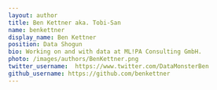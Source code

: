 ```yaml
---
layout: author
title: Ben Kettner aka. Tobi-San
name: benkettner
display_name: Ben Kettner
position: Data Shogun
bio: Working on and with data at ML!PA Consulting GmbH. 
photo: /images/authors/BenKettner.png
twitter_username:  https://www.twitter.com/DataMonsterBen
github_username: https://github.com/benkettner
---
```

